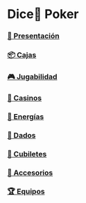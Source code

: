 # Dice🎲 Poker
### [👀 Presentación](/presentation.md)
### [📦 Cajas](/box.md)
### [🎮 Jugabilidad](/box.md)
### [🎰 Casinos](/diceroom.md)
### [🔋 Energías](/box.md)
### [🎲 Dados](/box.md)
### [🥃 Cubiletes](/box.md)
### [🧩 Accesorios](/box.md)
### [🏆 Equipos](/box.md)